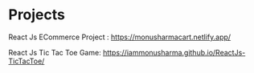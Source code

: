 # Projects
React Js ECommerce Project :
https://monusharmacart.netlify.app/

React Js Tic Tac Toe Game:
https://iammonusharma.github.io/ReactJs-TicTacToe/
